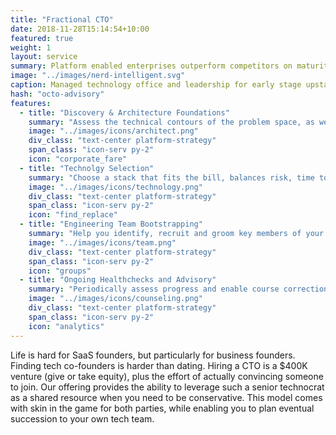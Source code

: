 ```yaml
---
title: "Fractional CTO"
date: 2018-11-28T15:14:54+10:00
featured: true
weight: 1
layout: service
summary: Platform enabled enterprises outperform competitors on maturity indices, including IT agility, Customer Experience & Cost of operations. Platformatory can enable you to forge a strong cloud native backbone & platform definition fit to your business domain.
image: "../images/nerd-intelligent.svg"
caption: Managed technology office and leadership for early stage upstarts, particulatly SaaS and PaaS.
hash: "octo-advisory"
features:
  - title: "Discovery & Architecture Foundations"
    summary: "Assess the technical contours of the problem space, as well as the solution space"
    image: "../images/icons/architect.png"
    div_class: "text-center platform-strategy"
    span_class: "icon-serv py-2"
    icon: "corporate_fare"
  - title: "Technolgy Selection"
    summary: "Choose a stack that fits the bill, balances risk, time to market and is aligned to market availability of talent"
    image: "../images/icons/technology.png"
    div_class: "text-center platform-strategy"
    span_class: "icon-serv py-2"
    icon: "find_replace"
  - title: "Engineering Team Bootstrapping"
    summary: "Help you identify, recruit and groom key members of your engineering team"
    image: "../images/icons/team.png"
    div_class: "text-center platform-strategy"
    span_class: "icon-serv py-2"
    icon: "groups"
  - title: "Ongoing Healthchecks and Advisory"
    summary: "Periodically assess progress and enable course correction or support"
    image: "../images/icons/counseling.png"
    div_class: "text-center platform-strategy"
    span_class: "icon-serv py-2"
    icon: "analytics"
---
```


Life is hard for SaaS founders, but particularly for business founders. Finding tech co-founders is harder than dating. Hiring a CTO is a $400K venture (give or take equity), plus the effort of actually convincing someone to join. Our offering provides the ability to leverage such a senior technocrat as a shared resource when you need to be conservative. This model comes with skin in the game for both parties, while enabling you to plan eventual succession to your own tech team.

<!-- - <div class="text-center platform-strategy"><h2 >Discovery & Architecture Foundations</h2><span class="icon-serv py-2"><img src="../images/icons/architect.png" /></span>Assess the technical contours of the problem space, as well as the solution space</div>
- <div class="text-center platform-strategy"><h2 >Technolgy Selection</h2><span class="icon-serv py-2"><img src="../images/icons/technology.png" /></span>Choose a stack that fits the bill, balances risk, time to market and is aligned to market availability of talent</div>
- <div class="text-center platform-strategy"><h2 >Engineering Team Bootstrapping</h2><span class="icon-serv py-2"><img src="../images/icons/team.png" /></span>Help you identify, recruit and groom key members of your engineering team</div>
- <div class="text-center platform-strategy"><h2 >Ongoing Healthchecks and Advisory</h2><span class="icon-serv py-2"><img src="../images/icons/counseling.png" /></span>Periodically assess progress and enable course correction or support</div> -->
